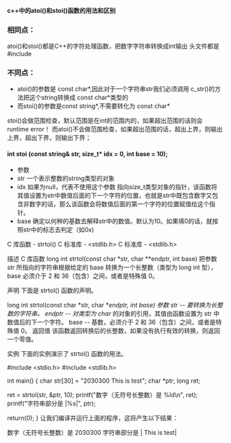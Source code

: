 #### c++中的atoi()和stoi()函数的用法和区别

### 相同点：

atoi()和stoi()都是C++的字符处理函数，把数字字符串转换成int输出
头文件都是#include<string>

### 不同点：

* atoi()的参数是 const char*,因此对于一个字符串str我们必须调用 c_str()的方法把这个string转换成 const char*类型的
* 而stoi()的参数是const string*,不需要转化为 const char*

stoi()会做范围检查，默认范围是在int的范围内的，如果超出范围的话则会runtime error！
而atoi()不会做范围检查，如果超出范围的话，超出上界，则输出上界，超出下界，则输出下界；

#### int stoi (const string& str, size_t* idx = 0, int base = 10);
* 参数 
* str 一个表示整数的string类型的对象 
* idx 如果为null，代表不使用这个参数 指向size_t类型对象的指针，该函数将其值设置为str中数值后面的下一个字符的位置，也就是str中既包含数字又包含非数字的话，那么该函数会将数值后面的第一个字符的位置赋值给这个指针。
* base 确定以何种的基数去解释str中的数值。默认为10。如果填0的话，就按照str中的标志去判定（如0x)

C 库函数 - strtol()
C 标准库 - <stdlib.h> C 标准库 - <stdlib.h>

描述
C 库函数 long int strtol(const char *str, char **endptr, int base) 把参数 str 所指向的字符串根据给定的 base 转换为一个长整数（类型为 long int 型），base 必须介于 2 和 36（包含）之间，或者是特殊值 0。

声明
下面是 strtol() 函数的声明。

long int strtol(const char *str, char **endptr, int base)
参数
str -- 要转换为长整数的字符串。
endptr -- 对类型为 char* 的对象的引用，其值由函数设置为 str 中数值后的下一个字符。
base -- 基数，必须介于 2 和 36（包含）之间，或者是特殊值 0。
返回值
该函数返回转换后的长整数，如果没有执行有效的转换，则返回一个零值。

实例
下面的实例演示了 strtol() 函数的用法。

#include <stdio.h>
#include <stdlib.h>

int main()
{
   char str[30] = "2030300 This is test";
   char *ptr;
   long ret;

   ret = strtol(str, &ptr, 10);
   printf("数字（无符号长整数）是 %ld\n", ret);
   printf("字符串部分是 |%s|", ptr);

   return(0);
}
让我们编译并运行上面的程序，这将产生以下结果：

数字（无符号长整数）是 2030300
字符串部分是 | This is test|
